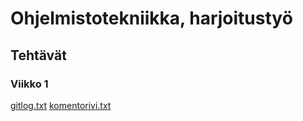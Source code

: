 # Ohjelmistotekniikka, harjoitustyö
## Tehtävät
### Viikko 1
[gitlog.txt](/blob/master/laskarit/viikko1/gitlog.txt)
[komentorivi.txt](/blob/master/laskarit/viikko1/komentorivi.txt)
